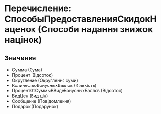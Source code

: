 ﻿# Перечисление: СпособыПредоставленияСкидокНаценок (Способи надання знижок націнок)

## Значения

- Сумма (Сума)
- Процент (Відсоток)
- Округление (Округлення суми)
- КоличествоБонусныхБаллов (Кількість)
- ПроцентОтСуммыВВидеБонусныхБаллов (Відсоток)
- ВидЦен (Вид цін)
- Сообщение (Повідомлення)
- Подарок (Подарунок)


